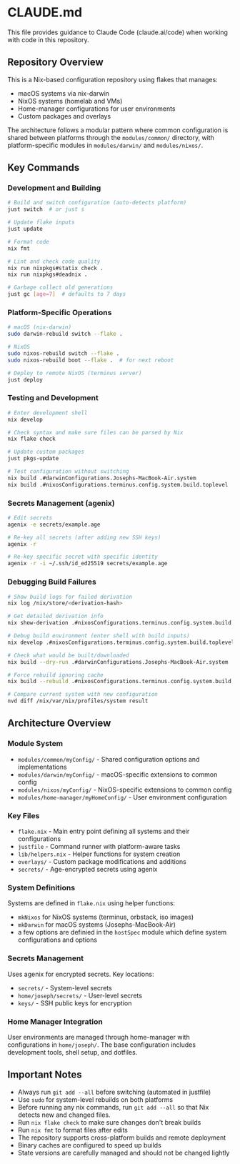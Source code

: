 # CLAUDE.md

This file provides guidance to Claude Code (claude.ai/code) when working with code in this repository.

## Repository Overview

This is a Nix-based configuration repository using flakes that manages:
- macOS systems via nix-darwin
- NixOS systems (homelab and VMs)
- Home-manager configurations for user environments
- Custom packages and overlays

The architecture follows a modular pattern where common configuration is shared between platforms through the `modules/common/` directory, with platform-specific modules in `modules/darwin/` and `modules/nixos/`.

## Key Commands

### Development and Building
```bash
# Build and switch configuration (auto-detects platform)
just switch  # or just s

# Update flake inputs
just update

# Format code
nix fmt

# Lint and check code quality
nix run nixpkgs#statix check .
nix run nixpkgs#deadnix .

# Garbage collect old generations
just gc [age=7]  # defaults to 7 days
```

### Platform-Specific Operations
```bash
# macOS (nix-darwin)
sudo darwin-rebuild switch --flake .

# NixOS
sudo nixos-rebuild switch --flake .
sudo nixos-rebuild boot --flake .  # for next reboot

# Deploy to remote NixOS (terminus server)
just deploy
```

### Testing and Development
```bash
# Enter development shell
nix develop

# Check syntax and make sure files can be parsed by Nix
nix flake check

# Update custom packages
just pkgs-update

# Test configuration without switching
nix build .#darwinConfigurations.Josephs-MacBook-Air.system
nix build .#nixosConfigurations.terminus.config.system.build.toplevel
```

### Secrets Management (agenix)
```bash
# Edit secrets
agenix -e secrets/example.age

# Re-key all secrets (after adding new SSH keys)
agenix -r

# Re-key specific secret with specific identity
agenix -r -i ~/.ssh/id_ed25519 secrets/example.age
```

### Debugging Build Failures
```bash
# Show build logs for failed derivation
nix log /nix/store/<derivation-hash>

# Get detailed derivation info
nix show-derivation .#nixosConfigurations.terminus.config.system.build.toplevel

# Debug build environment (enter shell with build inputs)
nix develop .#nixosConfigurations.terminus.config.system.build.toplevel

# Check what would be built/downloaded
nix build --dry-run .#darwinConfigurations.Josephs-MacBook-Air.system

# Force rebuild ignoring cache
nix build --rebuild .#nixosConfigurations.terminus.config.system.build.toplevel

# Compare current system with new configuration
nvd diff /nix/var/nix/profiles/system result
```

## Architecture Overview

### Module System
- `modules/common/myConfig/` - Shared configuration options and implementations
- `modules/darwin/myConfig/` - macOS-specific extensions to common config
- `modules/nixos/myConfig/` - NixOS-specific extensions to common config
- `modules/home-manager/myHomeConfig/` - User environment configuration

### Key Files
- `flake.nix` - Main entry point defining all systems and their configurations
- `justfile` - Command runner with platform-aware tasks
- `lib/helpers.nix` - Helper functions for system creation
- `overlays/` - Custom package modifications and additions
- `secrets/` - Age-encrypted secrets using agenix

### System Definitions
Systems are defined in `flake.nix` using helper functions:
- `mkNixos` for NixOS systems (terminus, orbstack, iso images)
- `mkDarwin` for macOS systems (Josephs-MacBook-Air)
- a few options are definied in the `hostSpec` module which define system configurations and options

### Secrets Management
Uses agenix for encrypted secrets. Key locations:
- `secrets/` - System-level secrets
- `home/joseph/secrets/` - User-level secrets
- `keys/` - SSH public keys for encryption

### Home Manager Integration
User environments are managed through home-manager with configurations in `home/joseph/`. The base configuration includes development tools, shell setup, and dotfiles.

## Important Notes

- Always run `git add --all` before switching (automated in justfile)
- Use `sudo` for system-level rebuilds on both platforms
- Before running any nix commands, run `git add --all` so that Nix detects new and changed files.
- Run `nix flake check` to make sure changes don't break builds
- Run `nix fmt` to format files after edits
- The repository supports cross-platform builds and remote deployment
- Binary caches are configured to speed up builds
- State versions are carefully managed and should not be changed lightly
